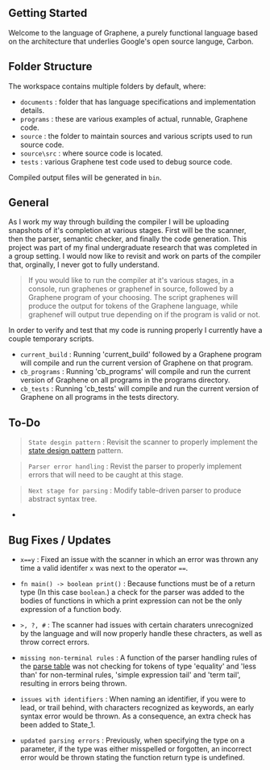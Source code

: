 ## Getting Started

Welcome to the language of Graphene, a purely functional language based on the architecture that underlies Google's open source languge, Carbon.

## Folder Structure

The workspace contains multiple folders by default, where:

- `documents`  : folder that has language specifications and implementation details.
- `programs`   : these are various examples of actual, runnable, Graphene code.
- `source`     : the folder to maintain sources and various scripts used to run source code.
- `source\src` : where source code is located.
- `tests`      : various Graphene test code used to debug source code.

Compiled output files will be generated in `bin`.

## General

As I work my way through building the compiler I will be uploading snapshots of it's completion at various stages. First will be the scanner, then the parser, semantic checker, and finally the code generation. This project was part of my final undergraduate research that was completed in a group setting. I would now like to revisit and work on parts of the compiler that, orginally, I never got to fully understand. 

> If you would like to run the compiler at it's various stages, in a console, run graphenes or graphenef in source, followed by a Graphene program of your choosing. The script graphenes will produce the output for tokens of the Graphene language, while graphenef will output true depending on if the program is valid or not.

In order to verify and test that my code is running properly I currently have a couple temporary scripts.
- `current_build` : Running 'current_build' followed by a Graphene program will compile and run the current version of Graphene on that program.
- `cb_programs` : Running 'cb_programs' will compile and run the current version of Graphene on all programs in the programs directory.
- `cb_tests` : Running 'cb_tests' will compile and run the current version of Graphene on all programs in the tests directory.

## To-Do

> `State desgin pattern` : Revisit the scanner to properly implement the [state design pattern](https://sourcemaking.com/design_patterns/state) pattern.

> `Parser error handling` : Revist the parser to properly implement errors that will need to be caught at this stage.

> `Next stage for parsing` : Modify table-driven parser to produce abstract syntax tree.

- 

## Bug Fixes / Updates

- `x==y` : Fixed an issue with the scanner in which an error was thrown any time a valid identifer `x` was next to the operator `==`.

- `fn main() -> boolean print()` : Because functions must be of a return type (In this case `boolean`.) a check for the parser was added to the bodies of functions in which a print expression can not be the only expression of a function body.

- `>, ?, #` : The scanner had issues with certain charaters unrecognized by the language and will now properly handle these chracters, as well as throw correct errors.

- `missing non-terminal rules` : A function of the parser handling rules of the [parse table](https://github.com/Frost0522/Graphene/tree/main/documents) was not checking for tokens of type 'equality' and 'less than' for non-terminal rules, 'simple expression tail' and 'term tail', resulting in errors being thrown.

- `issues with identifiers` : When naming an identifier, if you were to lead, or trail behind, with characters recognized as keywords, an early syntax error would be thrown. As a consequence, an extra check has been added to State_1.

- `updated parsing errors` : Previously, when specifying the type on a parameter, if the type was either misspelled or forgotten, an incorrect error would be thrown stating the function return type is undefined.